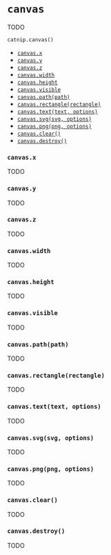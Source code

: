 # `canvas`

TODO

`catnip.canvas()`

- [`canvas.x`](#canvasx)
- [`canvas.y`](#canvasy)
- [`canvas.z`](#canvasz)
- [`canvas.width`](#canvaswidth)
- [`canvas.height`](#canvasheight)
- [`canvas.visible`](#canvasvisible)
- [`canvas.path(path)`](#canvaspathpath)
- [`canvas.rectangle(rectangle)`](#canvasrectanglerectangle)
- [`canvas.text(text, options)`](#canvastexttextoptions)
- [`canvas.svg(svg, options)`](#canvassvgsvgoptions)
- [`canvas.png(png, options)`](#canvaspngpngoptions)
- [`canvas.clear()`](#canvasclear)
- [`canvas.destroy()`](#canvasdestroy)

### `canvas.x`

TODO

### `canvas.y`

TODO

### `canvas.z`

TODO

### `canvas.width`

TODO

### `canvas.height`

TODO

### `canvas.visible`

TODO

### `canvas.path(path)`

TODO

### `canvas.rectangle(rectangle)`

TODO

### `canvas.text(text, options)`

TODO

### `canvas.svg(svg, options)`

TODO

### `canvas.png(png, options)`

TODO

### `canvas.clear()`

TODO

### `canvas.destroy()`

TODO
